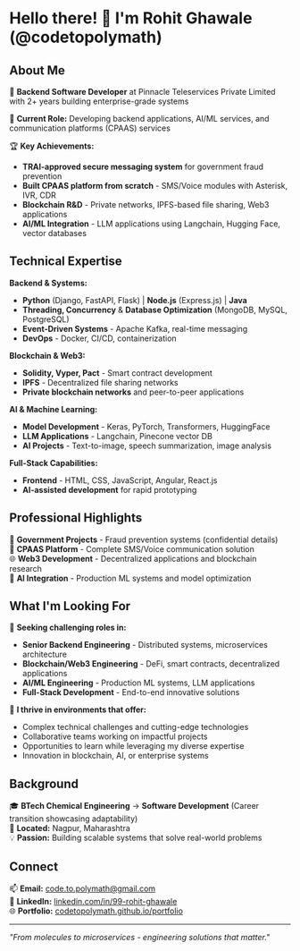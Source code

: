 # Hello there! 👋 I'm Rohit Ghawale (@codetopolymath)

## About Me
🚀 **Backend Software Developer** at Pinnacle Teleservices Private Limited with 2+ years building enterprise-grade systems

💼 **Current Role:** Developing backend applications, AI/ML services, and communication platforms (CPAAS) services

🏆 **Key Achievements:**
- **TRAI-approved secure messaging system** for government fraud prevention
- **Built CPAAS platform from scratch** - SMS/Voice modules with Asterisk, IVR, CDR
- **Blockchain R&D** - Private networks, IPFS-based file sharing, Web3 applications
- **AI/ML Integration** - LLM applications using Langchain, Hugging Face, vector databases

## Technical Expertise
**Backend & Systems:**
- **Python** (Django, FastAPI, Flask) | **Node.js** (Express.js) | **Java**
- **Threading, Concurrency** & **Database Optimization** (MongoDB, MySQL, PostgreSQL)
- **Event-Driven Systems** - Apache Kafka, real-time messaging
- **DevOps** - Docker, CI/CD, containerization

**Blockchain & Web3:**
- **Solidity, Vyper, Pact** - Smart contract development
- **IPFS** - Decentralized file sharing networks
- **Private blockchain networks** and peer-to-peer applications

**AI & Machine Learning:**
- **Model Development** - Keras, PyTorch, Transformers, HuggingFace
- **LLM Applications** - Langchain, Pinecone vector DB
- **AI Projects** - Text-to-image, speech summarization, image analysis

**Full-Stack Capabilities:**
- **Frontend** - HTML, CSS, JavaScript, Angular, React.js
- **AI-assisted development** for rapid prototyping

## Professional Highlights
🔐 **Government Projects** - Fraud prevention systems (confidential details)  
📱 **CPAAS Platform** - Complete SMS/Voice communication solution  
🌐 **Web3 Development** - Decentralized applications and blockchain research  
🤖 **AI Integration** - Production ML systems and model optimization  

## What I'm Looking For
💼 **Seeking challenging roles in:**
- **Senior Backend Engineering** - Distributed systems, microservices architecture
- **Blockchain/Web3 Engineering** - DeFi, smart contracts, decentralized applications  
- **AI/ML Engineering** - Production ML systems, LLM applications
- **Full-Stack Development** - End-to-end innovative solutions

🎯 **I thrive in environments that offer:**
- Complex technical challenges and cutting-edge technologies
- Collaborative teams working on impactful projects
- Opportunities to learn while leveraging my diverse expertise
- Innovation in blockchain, AI, or enterprise systems

## Background
🎓 **BTech Chemical Engineering** → **Software Development** (Career transition showcasing adaptability)  
📍 **Located:** Nagpur, Maharashtra  
💡 **Passion:** Building scalable systems that solve real-world problems

## Connect
📫 **Email:** code.to.polymath@gmail.com  
💼 **LinkedIn:** [linkedin.com/in/99-rohit-ghawale](http://linkedin.com/in/99-rohit-ghawale)  
🌐 **Portfolio:** [codetopolymath.github.io/portfolio](http://codetopolymath.github.io/portfolio)

---
*"From molecules to microservices - engineering solutions that matter."*
